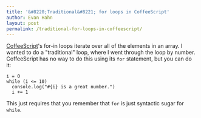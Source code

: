 ```yaml
---
title: '&#8220;Traditional&#8221; for loops in CoffeeScript'
author: Evan Hahn
layout: post
permalink: /traditional-for-loops-in-coffeescript/
---
```

[CoffeeScript][1]'s for-in loops iterate over all of the elements in an array. I wanted to do a "traditional" loop, where I went through the loop by number. CoffeeScript has no way to do this using its `for` statement, but you can do it:

    i = 0
    while (i <= 10)
      console.log("#{i} is a great number.")
      i += 1

This just requires that you remember that `for` is just syntactic sugar for `while`.

 [1]: http://coffeescript.org
